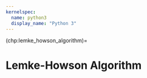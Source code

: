 ```yaml
---
kernelspec:
  name: python3
  display_name: "Python 3"
---
```


(chp:lemke_howson_algorithm)=

# Lemke-Howson Algorithm
